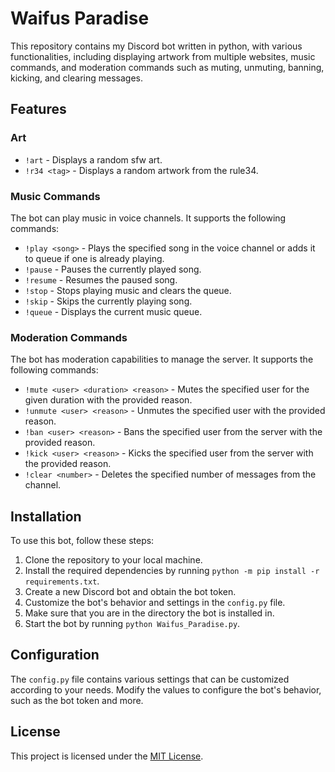 # Waifus Paradise

This repository contains my Discord bot written in python, with various functionalities, including displaying artwork from multiple websites, music commands, and moderation commands such as muting, unmuting, banning, kicking, and clearing messages.

## Features

### Art
- `!art` - Displays a random sfw art.
- `!r34 <tag>` - Displays a random artwork from the rule34.

### Music Commands
The bot can play music in voice channels. It supports the following commands:
- `!play <song>` - Plays the specified song in the voice channel or adds it to queue if one is already playing.
- `!pause` - Pauses the currently played song.
- `!resume` - Resumes the paused song.
- `!stop` - Stops playing music and clears the queue.
- `!skip` - Skips the currently playing song.
- `!queue` - Displays the current music queue.

### Moderation Commands
The bot has moderation capabilities to manage the server. It supports the following commands:
- `!mute <user> <duration> <reason>` - Mutes the specified user for the given duration with the provided reason.
- `!unmute <user> <reason>` - Unmutes the specified user with the provided reason.
- `!ban <user> <reason>` - Bans the specified user from the server with the provided reason.
- `!kick <user> <reason>` - Kicks the specified user from the server with the provided reason.
- `!clear <number>` - Deletes the specified number of messages from the channel.

## Installation

To use this bot, follow these steps:

1. Clone the repository to your local machine.
2. Install the required dependencies by running `python -m pip install -r requirements.txt`.
3. Create a new Discord bot and obtain the bot token.
4. Customize the bot's behavior and settings in the `config.py` file.
5. Make sure that you are in the directory the bot is installed in.
6. Start the bot by running `python Waifus_Paradise.py`.

## Configuration

The `config.py` file contains various settings that can be customized according to your needs. Modify the values to configure the bot's behavior, such as the bot token and more.

## License

This project is licensed under the [MIT License](https://opensource.org/license/mit/).
